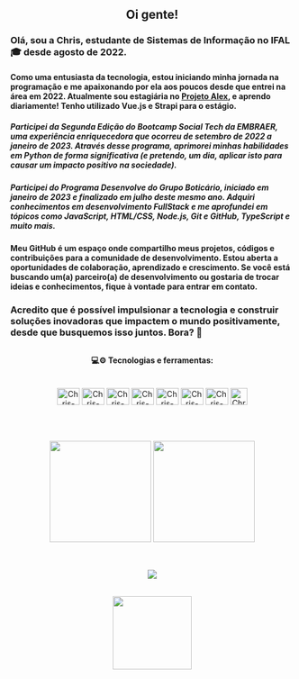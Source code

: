 ## <p align="center">Oi gente!</p>
### Olá, sou a Chris, estudante de Sistemas de Informação no IFAL 🎓 desde agosto de 2022. 
#### Como uma entusiasta da tecnologia, estou iniciando minha jornada na programação e me apaixonando por ela aos poucos desde que entrei na área em 2022. Atualmente sou estagiária no <a href="https://projetoalex.cc/">Projeto Alex</a>, e aprendo diariamente! Tenho utilizado Vue.js e Strapi para o estágio.

##### Participei da Segunda Edição do Bootcamp Social Tech da EMBRAER, uma experiência enriquecedora que ocorreu de setembro de 2022 a janeiro de 2023. Através desse programa, aprimorei minhas habilidades em Python de forma significativa (e pretendo, um dia, aplicar isto para causar um impacto positivo na sociedade).

##### Participei do Programa Desenvolve do Grupo Boticário, iniciado em janeiro de 2023 e finalizado em julho deste mesmo ano. Adquiri conhecimentos em desenvolvimento FullStack e me aprofundei em tópicos como JavaScript, HTML/CSS, Node.js, Git e GitHub, TypeScript e muito mais.

#### Meu GitHub é um espaço onde compartilho meus projetos, códigos e contribuições para a comunidade de desenvolvimento. Estou aberta a oportunidades de colaboração, aprendizado e crescimento. Se você está buscando um(a) parceiro(a) de desenvolvimento ou gostaria de trocar ideias e conhecimentos, fique à vontade para entrar em contato.

### Acredito que é possível impulsionar a tecnologia e construir soluções inovadoras que impactem o mundo positivamente, desde que busquemos isso juntos. Bora? 🚀


##
<div style="display: inline_block;" align="center">
<h4><p align="center">💻⚙ Tecnologias e ferramentas:</p></h4><br>
  <img align="center" height="30" width="40" alt="Chris-PY" src="https://cdn.jsdelivr.net/gh/devicons/devicon/icons/python/python-original.svg">
  <img align="center" height="30" width="40" alt="Chris-JavaScript" src="https://cdn.jsdelivr.net/gh/devicons/devicon/icons/javascript/javascript-original.svg">
  <img <img align="center" height="30" width="40" alt="Chris-NodeJS" src="https://cdn.jsdelivr.net/gh/devicons/devicon/icons/nodejs/nodejs-original.svg">
  <img align="center" height="30" width="40" alt="Chris-Html5" src="https://cdn.jsdelivr.net/gh/devicons/devicon/icons/html5/html5-original.svg">
  <img align="center" height="30" width="40" alt="Chris-CSS3" src="https://cdn.jsdelivr.net/gh/devicons/devicon/icons/css3/css3-original.svg">
  <img align="center" height="30" width="40" alt="Chris-Flutter" src="https://cdn.jsdelivr.net/gh/devicons/devicon/icons/flutter/flutter-original.svg">
  <img align="center" height="30" width="40" alt="Chris-Vue" src="https://cdn.jsdelivr.net/gh/devicons/devicon/icons/vuejs/vuejs-original-wordmark.svg">
  <img align="center" height="30" width="30" alt="Chris-Strapi" src="https://www.svgrepo.com/show/354399/strapi-icon.svg">
  
</div><br>

##

<div align="center"><br>
  <img height=180em src=https://github-readme-stats.vercel.app/api?username=chrixtianny&show_icons=true&theme=jolly>
  <img height=180em src=https://github-readme-stats.vercel.app/api/top-langs/?username=chrixtianny&layout=compact&theme=jolly>
</div>

##

<br>
<div align="center">
<a href="https://www.linkedin.com/in/christianny-silva-dos-santos-76910969/"><img src="https://img.shields.io/badge/LinkedIn-0077B5?style=for-the-badge&logo=linkedin&logoColor=white">
<br>
</div>
<br>
<p align="center"><img  height=130 width=140 src="https://cdn.discordapp.com/attachments/835323095451303936/1069859193764446209/giphy.gif"></p>
